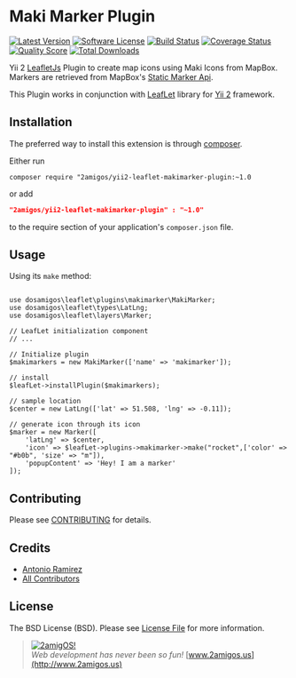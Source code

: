 Maki Marker Plugin
==================

[![Latest Version](https://img.shields.io/github/tag/2amigos/yii2-leaflet-makimarker-plugin.svg?style=flat-square&label=release)](https://github.com/2amigos/yii2-leaflet-makimarker-plugin/tags)
[![Software License](https://img.shields.io/badge/license-MIT-brightgreen.svg?style=flat-square)](LICENSE.md)
[![Build Status](https://img.shields.io/travis/2amigos/yii2-leaflet-makimarker-plugin/master.svg?style=flat-square)](https://travis-ci.org/2amigos/yii2-leaflet-makimarker-plugin)
[![Coverage Status](https://img.shields.io/scrutinizer/coverage/g/2amigos/yii2-leaflet-makimarker-plugin.svg?style=flat-square)](https://scrutinizer-ci.com/g/2amigos/yii2-leaflet-makimarker-plugin/code-structure)
[![Quality Score](https://img.shields.io/scrutinizer/g/2amigos/yii2-leaflet-makimarker-plugin.svg?style=flat-square)](https://scrutinizer-ci.com/g/2amigos/yii2-leaflet-makimarker-plugin)
[![Total Downloads](https://img.shields.io/packagist/dt/2amigos/yii2-leaflet-makimarker-plugin.svg?style=flat-square)](https://packagist.org/packages/2amigos/yii2-leaflet-makimarker-plugin)

Yii 2 [LeafletJs](http://leafletjs.com/) Plugin to create map icons using Maki Icons from MapBox. Markers are retrieved
from MapBox's [Static Marker Api](https://www.mapbox.com/developers/api/#Stand-alone.markers).

This Plugin works in conjunction with [LeafLet](https://github.com/2amigos/yii2-leaflet-extension)
library for [Yii 2](https://github.com/yiisoft/yii2) framework.

Installation
------------
The preferred way to install this extension is through [composer](http://getcomposer.org/download/).

Either run

```
composer require "2amigos/yii2-leaflet-makimarker-plugin:~1.0
```
or add

```json
"2amigos/yii2-leaflet-makimarker-plugin" : "~1.0"
```

to the require section of your application's `composer.json` file.

Usage
-----

Using its `make` method:

```

use dosamigos\leaflet\plugins\makimarker\MakiMarker;
use dosamigos\leaflet\types\LatLng;
use dosamigos\leaflet\layers\Marker;

// LeafLet initialization component
// ...

// Initialize plugin
$makimarkers = new MakiMarker(['name' => 'makimarker']);

// install
$leafLet->installPlugin($makimarkers);

// sample location
$center = new LatLng(['lat' => 51.508, 'lng' => -0.11]);

// generate icon through its icon
$marker = new Marker([
    'latLng' => $center,
    'icon' => $leafLet->plugins->makimarker->make("rocket",['color' => "#b0b", 'size' => "m"]),
    'popupContent' => 'Hey! I am a marker'
]);

```

Contributing
------------

Please see [CONTRIBUTING](CONTRIBUTING.md) for details.

Credits
-------

- [Antonio Ramirez](https://github.com/tonydspaniard)
- [All Contributors](../../contributors)

License
-------

The BSD License (BSD). Please see [License File](LICENSE.md) for more information.

> [![2amigOS!](http://www.gravatar.com/avatar/55363394d72945ff7ed312556ec041e0.png)](http://www.2amigos.us)  
<i>Web development has never been so fun!</i>
[www.2amigos.us](http://www.2amigos.us)
